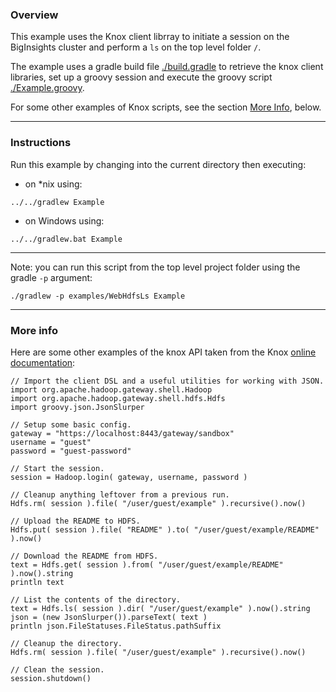 ### Overview

This example uses the Knox client librray to initiate a session on the BigInsights cluster and perform a `ls` on the top level folder `/`.

The example uses a gradle build file [./build.gradle](./build.gradle) to retrieve the knox client libraries, set up a groovy session and execute the groovy script [./Example.groovy](./Example.groovy).  

For some other examples of Knox scripts, see the section [More Info](#More-Info), below.

*********************************************************************

### Instructions

Run this example by changing into the current directory then executing:

- on *nix using:

```
../../gradlew Example
```

- on Windows using:

```
../../gradlew.bat Example
```

*********************************************************************

Note: you can run this script from the top level project folder using the gradle `-p` argument:

```
./gradlew -p examples/WebHdfsLs Example
```

*********************************************************************

### More info

Here are some other examples of the knox API taken from the Knox [online documentation](http://knox.apache.org/books/knox-0-6-0/user-guide.html#WebHDFS):

```
// Import the client DSL and a useful utilities for working with JSON.
import org.apache.hadoop.gateway.shell.Hadoop
import org.apache.hadoop.gateway.shell.hdfs.Hdfs
import groovy.json.JsonSlurper

// Setup some basic config.
gateway = "https://localhost:8443/gateway/sandbox"
username = "guest"
password = "guest-password"

// Start the session.
session = Hadoop.login( gateway, username, password )

// Cleanup anything leftover from a previous run.
Hdfs.rm( session ).file( "/user/guest/example" ).recursive().now()

// Upload the README to HDFS.
Hdfs.put( session ).file( "README" ).to( "/user/guest/example/README" ).now()

// Download the README from HDFS.
text = Hdfs.get( session ).from( "/user/guest/example/README" ).now().string
println text

// List the contents of the directory.
text = Hdfs.ls( session ).dir( "/user/guest/example" ).now().string
json = (new JsonSlurper()).parseText( text )
println json.FileStatuses.FileStatus.pathSuffix

// Cleanup the directory.
Hdfs.rm( session ).file( "/user/guest/example" ).recursive().now()

// Clean the session.
session.shutdown()
```
